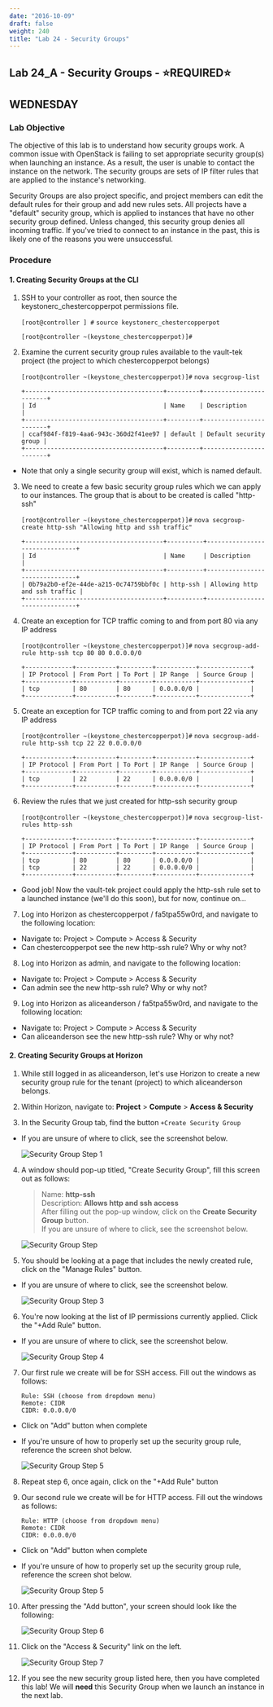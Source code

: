 ```yaml
---
date: "2016-10-09"
draft: false
weight: 240
title: "Lab 24 - Security Groups"
---
```


## Lab 24_A - Security Groups - &#x2B50;REQUIRED&#x2B50;

## WEDNESDAY

### Lab Objective

The objective of this lab is to understand how security groups work. A common issue with OpenStack is failing to set appropriate security group(s) when launching an instance. As a result, the user is unable to contact the instance on the network. The security groups are sets of IP filter rules that are applied to the instance's networking.

Security Groups are also project specific, and project members can edit the default rules for their group and add new rules sets. All projects have a "default" security group, which is applied to instances that have no other security group defined. Unless changed, this security group denies all incoming traffic. If you've tried to connect to an instance in the past, this is likely one of the reasons you were unsuccessful.

### Procedure

#### 1. Creating Security Groups at the CLI

1. SSH to your controller as root, then source the keystonerc_chestercopperpot permissions file.  

    `[root@controller ] #` `source keystonerc_chestercopperpot`

    ```
    [root@controller ~(keystone_chestercopperpot)]#
    ```
2. Examine the current security group rules available to the vault-tek project (the project to which chestercopperpot belongs)

    `[root@controller ~(keystone_chestercopperpot)]#`  `nova secgroup-list`

    ```
    +--------------------------------------+---------+------------------------+
    | Id                                   | Name    | Description            |
    +--------------------------------------+---------+------------------------+
    | ccaf984f-f819-4aa6-943c-360d2f41ee97 | default | Default security group |
    +--------------------------------------+---------+------------------------+
    ```

 * Note that only a single security group will exist, which is named default.

3. We need to create a few basic security group rules which we can apply to our instances. The group that is about to be created is called "http-ssh"
    
    `[root@controller ~(keystone_chestercopperpot)]#` `nova secgroup-create http-ssh "Allowing http and ssh traffic"`


    ```
    +--------------------------------------+----------+-------------------------------+
    | Id                                   | Name     | Description                   |
    +--------------------------------------+----------+-------------------------------+
    | 0b79a2b0-ef2e-44de-a215-0c74759bbf0c | http-ssh | Allowing http and ssh traffic |
    +--------------------------------------+----------+-------------------------------+
    ```
	
4. Create an exception for TCP traffic coming to and from port 80 via any IP address

    `[root@controller ~(keystone_chestercopperpot)]#` `nova secgroup-add-rule http-ssh tcp 80 80 0.0.0.0/0`

    ```
    +-------------+-----------+---------+-----------+--------------+
    | IP Protocol | From Port | To Port | IP Range  | Source Group |
    +-------------+-----------+---------+-----------+--------------+
    | tcp         | 80        | 80      | 0.0.0.0/0 |              |
    +-------------+-----------+---------+-----------+--------------+
    ```

5. Create an exception for TCP traffic coming to and from port 22 via any IP address

    `[root@controller ~(keystone_chestercopperpot)]#` `nova secgroup-add-rule http-ssh tcp 22 22 0.0.0.0/0`

    ```
    +-------------+-----------+---------+-----------+--------------+
    | IP Protocol | From Port | To Port | IP Range  | Source Group |
    +-------------+-----------+---------+-----------+--------------+
    | tcp         | 22        | 22      | 0.0.0.0/0 |              |
    +-------------+-----------+---------+-----------+--------------+
    ```
	
6. Review the rules that we just created for http-ssh security group

    `[root@controller ~(keystone_chestercopperpot)]#` `nova secgroup-list-rules http-ssh`

    ```
    +-------------+-----------+---------+-----------+--------------+
    | IP Protocol | From Port | To Port | IP Range  | Source Group |
    +-------------+-----------+---------+-----------+--------------+
    | tcp         | 80        | 80      | 0.0.0.0/0 |              |
    | tcp         | 22        | 22      | 0.0.0.0/0 |              |
    +-------------+-----------+---------+-----------+--------------+
    ```

 * Good job! Now the vault-tek project could apply the http-ssh rule set to a launched instance (we'll do this soon), but for now, continue on...
 
7. Log into Horizon as chestercopperpot / fa5tpa55w0rd, and navigate to the following location:

 * Navigate to: Project > Compute > Access & Security
 * Can chestercopperpot see the new http-ssh rule? Why or why not?
 
8. Log into Horizon as admin, and navigate to the following location:

 * Navigate to: Project > Compute > Access & Security
 * Can admin see the new http-ssh rule? Why or why not?

9. Log into Horizon as aliceanderson / fa5tpa55w0rd, and navigate to the following location:

 * Navigate to: Project > Compute > Access & Security
 * Can aliceanderson see the new http-ssh rule? Why or why not?
 
#### 2. Creating Security Groups at Horizon 

1. While still logged in as aliceanderson, let's use Horizon to create a new security group rule for the tenant (project) to which aliceanderson belongs.

2. Within Horizon, navigate to: **Project** > **Compute** > **Access & Security**

3. In the Security Group tab, find the button `+Create Security Group`

 * If you are unsure of where to click, see the screenshot below.

    ![Security Group Step 1](https://i.imgur.com/z5OR9Nv.jpg)
	
4. A window should pop-up titled, "Create Security Group", fill this screen out as follows:

    >Name: **http-ssh**  
     Description: **Allows http and ssh access**  
     After filling out the pop-up window, click on the **Create Security Group** button.  
     If you are unsure of where to click, see the screenshot below.  

    ![Security Group Step](https://i.imgur.com/5TS0w7t.png?1)
	
5. You should be looking at a page that includes the newly created rule, click on the "Manage Rules" button.

 * If you are unsure of where to click, see the screenshot below.

	![Security Group Step 3](https://i.imgur.com/lJis3aP.jpg)

6. You're now looking at the list of IP permissions currently applied. Click the "+Add Rule" button.

 * If you are unsure of where to click, see the screenshot below.

	![Security Group Step 4](https://i.imgur.com/DoCUTsH.jpg)

7. Our first rule we create will be for SSH access. Fill out the windows as follows:

    ```
    Rule: SSH (choose from dropdown menu)
    Remote: CIDR
    CIDR: 0.0.0.0/0
    ```

 * Click on "Add" button when complete
 
 * If you're unsure of how to properly set up the security group rule, reference the screen shot below.

	![Security Group Step 5](https://i.imgur.com/Ao948Ee.jpg)

8. Repeat step 6, once again, click on the "+Add Rule" button

9. Our second rule we create will be for HTTP access. Fill out the windows as follows:

    ```
    Rule: HTTP (choose from dropdown menu)
    Remote: CIDR
    CIDR: 0.0.0.0/0
    ```

 * Click on "Add" button when complete
 
 * If you're unsure of how to properly set up the security group rule, reference the screen shot below.

	![Security Group Step 5](https://i.imgur.com/AIElVjO.jpg)

10. After pressing the "Add button", your screen should look like the following:

	![Security Group Step 6](https://i.imgur.com/jOY0bDT.jpg)

11. Click on the "Access & Security" link on the left.

	![Security Group Step 7](https://i.imgur.com/I8cWJKj.png)

12. If you see the new security group listed here, then you have completed this lab! We will **need** this Security Group when we launch an instance in the next lab. 
